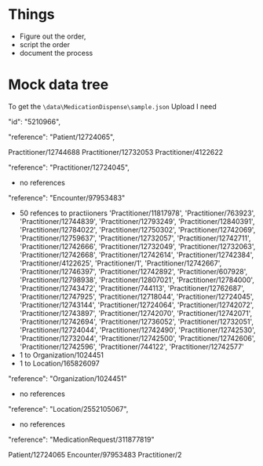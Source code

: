 # Things

- Figure out the order,
- script the order
- document the process

# Mock data tree

To get the `\data\MedicationDispense\sample.json` Upload I need

"id": "5210966",

"reference": "Patient/12724065",

Practitioner/12744688
Practitioner/12732053
Practitioner/4122622

"reference": "Practitioner/12724045",

- no references

"reference": "Encounter/97953483"

- 50 refences to practiioners
    'Practitioner/11817978', 'Practitioner/763923',
    'Practitioner/12744839', 'Practitioner/12793249',
    'Practitioner/12840391', 'Practitioner/12784022',
    'Practitioner/12750302', 'Practitioner/12742069',
    'Practitioner/12759637', 'Practitioner/12732057',
    'Practitioner/12742711', 'Practitioner/12742666',
    'Practitioner/12732049', 'Practitioner/12732063',
    'Practitioner/12742668', 'Practitioner/12742614',
    'Practitioner/12742384', 'Practitioner/4122625',
    'Practitioner/1',        'Practitioner/12742667',
    'Practitioner/12746397', 'Practitioner/12742892',
    'Practitioner/607928',   'Practitioner/12798938',
    'Practitioner/12807021', 'Practitioner/12784000',
    'Practitioner/12743472', 'Practitioner/744113',
    'Practitioner/12762687', 'Practitioner/12747925',
    'Practitioner/12718044', 'Practitioner/12724045',
    'Practitioner/12743144', 'Practitioner/12724064',
    'Practitioner/12742072', 'Practitioner/12743897',
    'Practitioner/12742070', 'Practitioner/12742071',
    'Practitioner/12742694', 'Practitioner/12736052',
    'Practitioner/12732051', 'Practitioner/12724044',
    'Practitioner/12742490', 'Practitioner/12742530',
    'Practitioner/12732044', 'Practitioner/12742500',
    'Practitioner/12742606', 'Practitioner/12742596',
    'Practitioner/744122',   'Practitioner/12742577'
- 1 to Organization/1024451
- 1 to Location/165826097

"reference": "Organization/1024451"

- no references

"reference": "Location/2552105067",

- no references

"reference": "MedicationRequest/311877819"

Patient/12724065
Encounter/97953483
Practitioner/2
